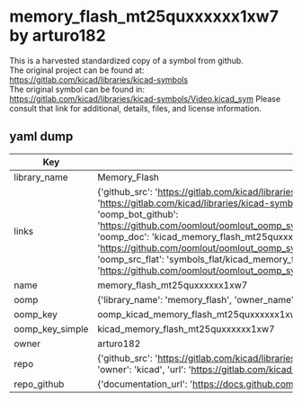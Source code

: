 # memory_flash_mt25quxxxxxx1xw7 by arturo182  
This is a harvested standardized copy of a symbol from github.  
The original project can be found at:  
https://gitlab.com/kicad/libraries/kicad-symbols  
The original symbol can be found in:
https://gitlab.com/kicad/libraries/kicad-symbols/Video.kicad_sym
Please consult that link for additional, details, files, and license information.  
## yaml dump  
| Key | Value |  
| --- | --- |  
| library_name | Memory_Flash |  
| links | {'github_src': 'https://gitlab.com/kicad/libraries/kicad-symbols/Video.kicad_sym', 'github_src_repo': 'https://gitlab.com/kicad/libraries/kicad-symbols', 'oomp_bot': 'kicad_memory_flash_mt25quxxxxxx1xw7/working', 'oomp_bot_github': 'https://github.com/oomlout/oomlout_oomp_symbol_bot/tree/main/kicad_memory_flash_mt25quxxxxxx1xw7/working', 'oomp_doc': 'kicad_memory_flash_mt25quxxxxxx1xw7/working', 'oomp_doc_github': 'https://github.com/oomlout/oomlout_oomp_symbol_doc/tree/main/kicad_memory_flash_mt25quxxxxxx1xw7/working', 'oomp_src_flat': 'symbols_flat/kicad_memory_flash_mt25quxxxxxx1xw7/working', 'oomp_src_flat_github': 'https://github.com/oomlout/oomlout_oomp_symbol_src/tree/main/kicad_memory_flash_mt25quxxxxxx1xw7/working'} |  
| name | memory_flash_mt25quxxxxxx1xw7 |  
| oomp | {'library_name': 'memory_flash', 'owner_name': 'kicad', 'symbol_name': 'memory_flash_mt25quxxxxxx1xw7'} |  
| oomp_key | oomp_kicad_memory_flash_mt25quxxxxxx1xw7 |  
| oomp_key_simple | kicad_memory_flash_mt25quxxxxxx1xw7 |  
| owner | arturo182 |  
| repo | {'github_src': 'https://gitlab.com/kicad/libraries/kicad-symbols/Video.kicad_sym', 'name': 'libraries/kicad-symbols', 'owner': 'kicad', 'url': 'https://gitlab.com/kicad/libraries/kicad-symbols'} |  
| repo_github | {'documentation_url': 'https://docs.github.com/rest/repos/repos#get-a-repository', 'message': 'Not Found'} |  

